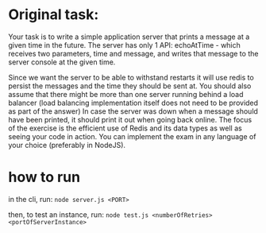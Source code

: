 Original task:
===
Your task is to write a simple application server that prints a message at a given time in the future.
The server has only 1 API:
echoAtTime - which receives two parameters, time and message, and writes that message to the server console at the given time.
 
Since we want the server to be able to withstand restarts it will use redis to persist the messages and the time they should be sent at. You should also assume that there might be more than one server running behind a load balancer (load balancing implementation itself does not need to be provided as part of the answer)
In case the server was down when a message should have been printed, it should print it out when going back online.
The focus of the exercise is the efficient use of Redis and its data types as well as seeing your code in action. You can implement the exam in any language of your choice (preferably in NodeJS).

how to run
===
in the cli, run:
`
node server.js <PORT> 
`

then, to test an instance, run:
`
node test.js <numberOfRetries> <portOfServerInstance>
`
